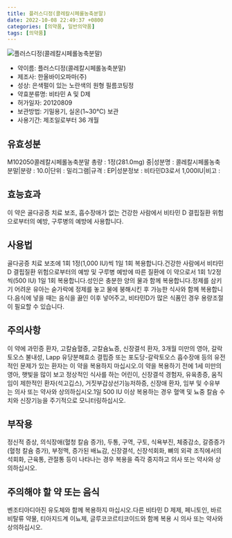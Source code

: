 ```yaml
---
title: 플러스디정(콜레칼시페롤농축분말)
date: 2022-10-08 22:49:37 +0800
categories: [의약품, 일반의약품]
tags: [의약품]
---
```

![플러스디정(콜레칼시페롤농축분말)](https://nedrug.mfds.go.kr/pbp/cmn/itemImageDownload/1NOwp2F6D3V)

- 약이름: 플러스디정(콜레칼시페롤농축분말)
- 제조사: 한올바이오파마(주)
- 성상: 은색펄이 있는 노란색의 원형 필름코팅정
- 약효분류명: 비타민 A 및 D제
- 허가일자: 20120809
- 보관방법: 기밀용기, 실온(1~30℃) 보관
- 사용기간: 제조일로부터 36 개월
## 유효성분
M102050콜레칼시페롤농축분말
총량 : 1정(281.0mg) 중|성분명 : 콜레칼시페롤농축분말|분량 : 10.0|단위 : 밀리그램|규격 : EP|성분정보 : 비타민D3로서 1,000IU|비고 :
## 효능효과
이 약은 골다공증 치료 보조, 흡수장애가 없는 건강한 사람에서 비타민 D 결핍질환 위험으로부터의 예방, 구루병의 예방에 사용합니다.
## 사용법
골다공증 치료 보조에 1회 1정(1,000 IU)씩 1일 1회 복용합니다.건강한 사람에서 비타민 D 결핍질환 위험으로부터의 예방 및 구루병 예방에 따른 질환에 이 약으로서 1회 1/2정씩(500 IU) 1일 1회 복용합니다.성인은 충분한 양의 물과 함께 복용합니다.정제를 삼키기 어려운 유아는 숟가락에 정제를 놓고 물에 붕해시킨 후 가능한 식사와 함께 복용합니다.음식에 넣을 때는 음식을 끓인 이후 넣어주고, 비타민D가 많은 식품인 경우 용량조절이 필요할 수 있습니다.
## 주의사항
이 약에 과민증 환자, 고칼슘혈증, 고칼슘뇨증, 신장결석 환자, 3개월 미만의 영아, 갈락토오스 불내성, Lapp 유당분해효소 결핍증 또는 포도당-갈락토오스 흡수장애 등의 유전적인 문제가 있는 환자는 이 약을 복용하지 마십시오.이 약을 복용하기 전에 1세 미만의 영아, 햇빛을 많이 보고 정상적인 식사를 하는 어린이, 신장결석 경험자, 유육종증, 움직임이 제한적인 환자(석고깁스), 거짓부갑상선기능저하증, 신장애 환자, 임부 및 수유부는 의사 또는 약사와 상의하십시오.1일 500 IU 이상 복용하는 경우 혈액 및 뇨중 칼슘 수치와 신장기능을 주기적으로 모니터링하십시오.
## 부작용
정신적 증상, 의식장애(혈청 칼슘 증가), 두통, 구역, 구토, 식욕부진, 체중감소, 갈증증가(혈청 칼슘 증가), 부정맥, 증가된 배뇨감, 신장결석, 신장석회화, 뼈의 외곽 조직에서의 석회화, 근육통, 관절통 등이 나타나는 경우 복용을 즉각 중지하고 의사 또는 약사와 상의하십시오.
## 주의해야 할 약 또는 음식
벤조티아디아진 유도체와 함께 복용하지 마십시오.다른 비타민 D 제제, 페니토인, 바르비탈류 약물, 티아지드계 이뇨제, 글루코코르티코이드와 함께 복용 시 의사 또는 약사와 상의하십시오.
